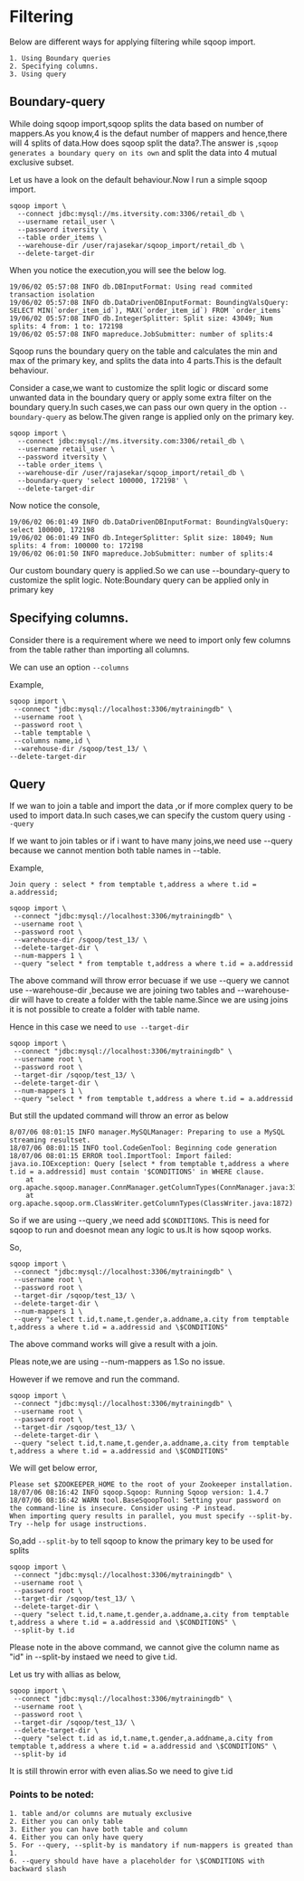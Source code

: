 # Filtering

Below are different ways for applying filtering while sqoop import.

	1. Using Boundary queries
	2. Specifying columns.
	3. Using query
	

## Boundary-query

While doing sqoop import,sqoop splits the data based on number of mappers.As you know,4 is the defaut number of mappers and hence,there will 4 splits of data.How does sqoop split the data?.The answer is ,`sqoop generates a boundary query on its own` and split the data into 4 mutual exclusive subset.

Let us have a look on the default behaviour.Now I run a simple sqoop import.

```
sqoop import \
  --connect jdbc:mysql://ms.itversity.com:3306/retail_db \
  --username retail_user \
  --password itversity \
  --table order_items \
  --warehouse-dir /user/rajasekar/sqoop_import/retail_db \
  --delete-target-dir
```

When you notice the execution,you will see the below log.

```
19/06/02 05:57:08 INFO db.DBInputFormat: Using read commited transaction isolation
19/06/02 05:57:08 INFO db.DataDrivenDBInputFormat: BoundingValsQuery: SELECT MIN(`order_item_id`), MAX(`order_item_id`) FROM `order_items`
19/06/02 05:57:08 INFO db.IntegerSplitter: Split size: 43049; Num splits: 4 from: 1 to: 172198
19/06/02 05:57:08 INFO mapreduce.JobSubmitter: number of splits:4
```

Sqoop runs the boundary query on the table and calculates the min and max of the primary key, and splits the data into 4 parts.This is the default behaviour.

Consider a case,we want to customize the split logic or discard some unwanted data in the boundary query or apply some extra filter on the boundary query.In such cases,we can pass our own query in the option `--boundary-query` as below.The given range is applied only on the primary key.

```
sqoop import \
  --connect jdbc:mysql://ms.itversity.com:3306/retail_db \
  --username retail_user \
  --password itversity \
  --table order_items \
  --warehouse-dir /user/rajasekar/sqoop_import/retail_db \
  --boundary-query 'select 100000, 172198' \
  --delete-target-dir
```
Now notice the console,

```
19/06/02 06:01:49 INFO db.DataDrivenDBInputFormat: BoundingValsQuery: select 100000, 172198
19/06/02 06:01:49 INFO db.IntegerSplitter: Split size: 18049; Num splits: 4 from: 100000 to: 172198
19/06/02 06:01:50 INFO mapreduce.JobSubmitter: number of splits:4
```

Our custom boundary query is applied.So we can use --boundary-query to customize the split logic.
Note:Boundary query can be applied only in primary key

## Specifying columns.

Consider there is a requirement where we need to import only few columns from the table rather than importing all columns.

We can use an option `--columns`

Example,

```
sqoop import \
 --connect "jdbc:mysql://localhost:3306/mytrainingdb" \
 --username root \
 --password root \
 --table temptable \
 --columns name,id \
 --warehouse-dir /sqoop/test_13/ \
--delete-target-dir 
```
## Query

If we wan to join a table and import the data ,or if more complex query to be used to import data.In such cases,we can specify the custom query using `--query`

If we want to join tables or if i want to have many joins,we need use --query because we cannot mention both table names in --table.

Example,

```
Join query : select * from temptable t,address a where t.id = a.addressid;

sqoop import \
 --connect "jdbc:mysql://localhost:3306/mytrainingdb" \
 --username root \
 --password root \
 --warehouse-dir /sqoop/test_13/ \
 --delete-target-dir \
 --num-mappers 1 \
 --query "select * from temptable t,address a where t.id = a.addressid

```


The above command will throw error becuase if we use --query we cannot use --warehouse-dir ,because we are joining two tables and --warehouse-dir will have to create a folder with the table name.Since we are using joins it is not possible to create a folder with table name.

Hence in this case we need to `use --target-dir`

```
sqoop import \
 --connect "jdbc:mysql://localhost:3306/mytrainingdb" \
 --username root \
 --password root \
 --target-dir /sqoop/test_13/ \
 --delete-target-dir \
 --num-mappers 1 \
 --query "select * from temptable t,address a where t.id = a.addressid

```

But still the updated command will throw an error as below

```
8/07/06 08:01:15 INFO manager.MySQLManager: Preparing to use a MySQL streaming resultset.
18/07/06 08:01:15 INFO tool.CodeGenTool: Beginning code generation
18/07/06 08:01:15 ERROR tool.ImportTool: Import failed: java.io.IOException: Query [select * from temptable t,address a where t.id = a.addressid] must contain '$CONDITIONS' in WHERE clause.
	at org.apache.sqoop.manager.ConnManager.getColumnTypes(ConnManager.java:332)
	at org.apache.sqoop.orm.ClassWriter.getColumnTypes(ClassWriter.java:1872)

```

So if we are using --query ,we need add `$CONDITIONS`. This is need for sqoop to run and doesnot mean any logic to us.It is how sqoop works.

So,
```
sqoop import \
 --connect "jdbc:mysql://localhost:3306/mytrainingdb" \
 --username root \
 --password root \
 --target-dir /sqoop/test_13/ \
 --delete-target-dir \
 --num-mappers 1 \
 --query "select t.id,t.name,t.gender,a.addname,a.city from temptable t,address a where t.id = a.addressid and \$CONDITIONS"
```

The above command works will give a result with a join.

Pleas note,we are using --num-mappers as 1.So no issue.

However if we remove and run the command.

```
sqoop import \
 --connect "jdbc:mysql://localhost:3306/mytrainingdb" \
 --username root \
 --password root \
 --target-dir /sqoop/test_13/ \
 --delete-target-dir \
 --query "select t.id,t.name,t.gender,a.addname,a.city from temptable t,address a where t.id = a.addressid and \$CONDITIONS"
```

We will get below error,

```
Please set $ZOOKEEPER_HOME to the root of your Zookeeper installation.
18/07/06 08:16:42 INFO sqoop.Sqoop: Running Sqoop version: 1.4.7
18/07/06 08:16:42 WARN tool.BaseSqoopTool: Setting your password on the command-line is insecure. Consider using -P instead.
When importing query results in parallel, you must specify --split-by.
Try --help for usage instructions.
```

So,add `--split-by` to tell sqoop to know the primary key to be used for splits

```
sqoop import \
 --connect "jdbc:mysql://localhost:3306/mytrainingdb" \
 --username root \
 --password root \
 --target-dir /sqoop/test_13/ \
 --delete-target-dir \
 --query "select t.id,t.name,t.gender,a.addname,a.city from temptable t,address a where t.id = a.addressid and \$CONDITIONS" \
 --split-by t.id
```

Please note in the above command, we cannot give the column name as "id" in --split-by instaed we need to give t.id.

Let us try with allias as below,

```
sqoop import \
 --connect "jdbc:mysql://localhost:3306/mytrainingdb" \
 --username root \
 --password root \
 --target-dir /sqoop/test_13/ \
 --delete-target-dir \
 --query "select t.id as id,t.name,t.gender,a.addname,a.city from temptable t,address a where t.id = a.addressid and \$CONDITIONS" \
 --split-by id
```

It is still throwin error with even alias.So we need to give t.id

### Points to be noted:

	1. table and/or columns are mutualy exclusive
	2. Either you can only table
	3. Either you can have both table and column
	4. Either you can only have query
	5. For --query, --split-by is mandatory if num-mappers is greated than 1.
	6. --query should have have a placeholder for \$CONDITIONS with backward slash

